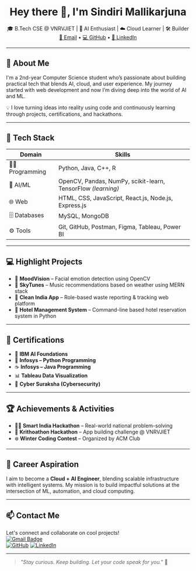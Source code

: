 <h1 align="center">Hey there 👋, I'm Sindiri Mallikarjuna</h1>

<p align="center">
  🎓 B.Tech CSE @ VNRVJIET | 🤖 AI Enthusiast | ☁️ Cloud Learner | 🛠️ Builder <br>
  <a href="mailto:mallikarjuna.sindiri@gmail.com">📧 Email</a> •
  <a href="https://github.com/mallikarjuna-sindiri">💻 GitHub</a> •
  <a href="https://www.linkedin.com/in/mallikarjuna-sindiri">🔗 LinkedIn</a>
</p>

---

## 🚀 About Me

I'm a 2nd-year Computer Science student who’s passionate about building practical tech that blends AI, cloud, and user experience. My journey started with web development and now I’m diving deep into the world of AI and ML.

💡 I love turning ideas into reality using code and continuously learning through projects, certifications, and hackathons.

---

## 🧠 Tech Stack

| Domain | Skills |
|--------|--------|
| 👨‍💻 Programming | Python, Java, C++, R |
| 🤖 AI/ML | OpenCV, Pandas, NumPy, scikit-learn, TensorFlow *(learning)* |
| 🌐 Web | HTML, CSS, JavaScript, React.js, Node.js, Express.js |
| 🗄️ Databases | MySQL, MongoDB |
| ⚙️ Tools | Git, GitHub, Postman, Figma, Tableau, Power BI |

---

## 💻 Highlight Projects

- 🎯 **MoodVision** – Facial emotion detection using OpenCV  
- 🎵 **SkyTunes** – Music recommendations based on weather using MERN stack  
- 🧼 **Clean India App** – Role-based waste reporting & tracking web platform  
- 🏨 **Hotel Management System** – Command-line based hotel reservation system in Python

---

## 📜 Certifications

- 🧠 **IBM AI Foundations**  
- 🐍 **Infosys – Python Programming**  
- ☕ **Infosys – Java Programming**  
- 📊 **Tableau Data Visualization**  
- 🔐 **Cyber Suraksha (Cybersecurity)**

---

## 🏆 Achievements & Activities

- 👨‍💻 **Smart India Hackathon** – Real-world national problem-solving  
- 🚀 **Krithoathon Hackathon** – App building challenge @ VNRVJIET  
- ❄️ **Winter Coding Contest** – Organized by ACM Club  

---

## 🎯 Career Aspiration

I aim to become a **Cloud + AI Engineer**, blending scalable infrastructure with intelligent systems. My mission is to build impactful solutions at the intersection of ML, automation, and cloud computing.

---

## 📫 Contact Me

Let's connect and collaborate on cool projects!  
[![Gmail Badge](https://img.shields.io/badge/-mallikarjuna.sindiri@gmail.com-c14438?style=flat&logo=Gmail&logoColor=white)](mailto:mallikarjuna.sindiri@gmail.com)  
[![GitHub](https://img.shields.io/badge/-GitHub-black?style=flat&logo=github)](https://github.com/mallikarjuna-sindiri)
[![LinkedIn](https://img.shields.io/badge/-LinkedIn-blue?style=flat&logo=linkedin)](https://www.linkedin.com/in/mallikarjuna-sindiri-53212b296/)

---

> *"Stay curious. Keep building. Let your code speak for you."* 🚀

